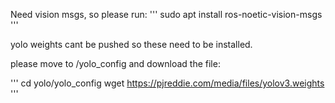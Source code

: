 Need vision msgs, so please run:
'''  sudo apt install ros-noetic-vision-msgs '''

yolo weights cant be pushed so these need to be installed.

please move to /yolo_config and download the file:

'''  cd yolo/yolo_config 
    wget https://pjreddie.com/media/files/yolov3.weights
'''